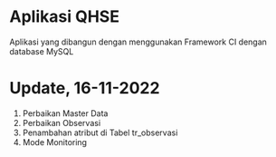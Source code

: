 # Aplikasi QHSE
Aplikasi yang dibangun dengan menggunakan Framework CI dengan database MySQL

# Update, 16-11-2022
1. Perbaikan Master Data
2. Perbaikan Observasi
3. Penambahan atribut di Tabel tr_observasi
4. Mode Monitoring